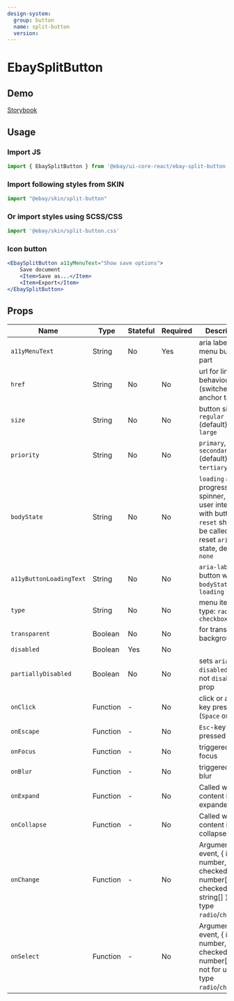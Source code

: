 ```yaml
---
design-system:
  group: button
  name: split-button
  version:
---
```


# EbaySplitButton

## Demo
[Storybook](https://opensource.ebay.com/ebayui-core-react/main/?path=/story/ebay-split-button--default)

## Usage

### Import JS
```jsx harmony
import { EbaySplitButton } from '@ebay/ui-core-react/ebay-split-button'
```

### Import following styles from SKIN
```jsx harmony
import "@ebay/skin/split-button"
```

### Or import styles using SCSS/CSS
```jsx harmony
import '@ebay/skin/split-button.css'
```

### Icon button
```jsx harmony
<EbaySplitButton a11yMenuText="Show save options">
    Save document
    <Item>Save as...</Item>
    <Item>Export</Item>
</EbaySplitButton>
```

## Props
Name | Type    | Stateful | Required | Description | Data
--- |---------| -- | --- | --- | ---
`a11yMenuText` | String  | No | Yes | aria label for menu button part
`href` | String  | No | No | url for link behaviour (switches to anchor tag)
`size` | String | No | No | button size: `regular` (default) or `large`
`priority` | String  | No | No | `primary`, `secondary` (default), `tertiary`, `none`
`bodyState` | String  | No | No | `loading` adds progress spinner, when user interacts with button, `reset` should be called to reset `aria-live` state, default is `none`
`a11yButtonLoadingText` | String  | No | No | `aria-label` for button when `bodyState` is `loading`
`type` | String  | No | No | menu items type: `radio` or `checkbox`
`transparent` | Boolean | No | No | for transparent background
`disabled` | Boolean | Yes | No
`partiallyDisabled` | Boolean | No | No | sets `aria-disabled` but not `disabled` prop
`onClick` | Function | - | No | click or action key pressed (`Space` or `Enter`)
`onEscape` | Function | - | No | `Esc`-key pressed
`onFocus` | Function | - | No | triggered on focus
`onBlur` | Function | - | No | triggered on blur
`onExpand` | Function | - | No | Called when content is expanded
`onCollapse` | Function | - | No | Called when content is collapsed
`onChange` | Function | - | No | Arguments: (e: event, { index: number, checked: number[], checkedValues: string[] }) for type `radio`/`checkbox`
`onSelect` | Function | - | No | Arguments: (e: event, { index: number, checked: number[] }), not for use with type `radio`/`checkbox`
